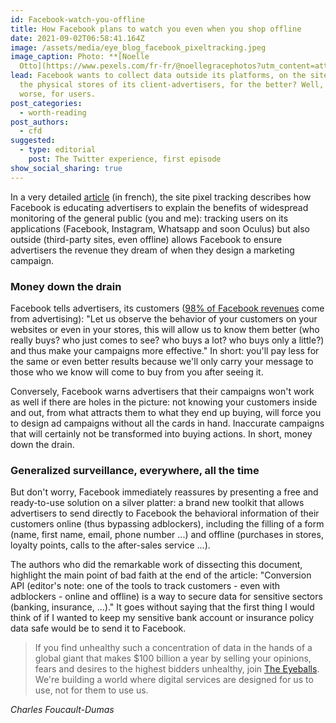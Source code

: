 ```yaml
---
id: Facebook-watch-you-offline
title: How Facebook plans to watch you even when you shop offline
date: 2021-09-02T06:58:41.164Z
image: /assets/media/eye_blog_facebook_pixeltracking.jpeg
image_caption: Photo: **[Noelle
  Otto](https://www.pexels.com/fr-fr/@noellegracephotos?utm_content=attributionCopyText&utm_medium=referral&utm_source=pexels)**
lead: Facebook wants to collect data outside its platforms, on the sites and in
  the physical stores of its client-advertisers, for the better? Well, for the
  worse, for users.
post_categories:
  - worth-reading
post_authors:
  - cfd
suggested:
  - type: editorial
    post: The Twitter experience, first episode
show_social_sharing: true
---
```

In a very detailed [article](https://www.pixeldetracking.com/fr/les-signaux-resilients-de-facebook-ou-comment-la-surveillance-sadapte) (in french), the site pixel tracking describes how Facebook is educating advertisers to explain the benefits of widespread monitoring of the general public (you and me): tracking users on its applications (Facebook, Instagram, Whatsapp and soon Oculus) but also outside (third-party sites, even offline) allows Facebook to ensure advertisers the revenue they dream of when they design a marketing campaign.

### Money down the drain

Facebook tells advertisers, its customers ([98% of Facebook revenues](https://investor.fb.com/investor-news/press-release-details/2021/Facebook-Reports-Second-Quarter-2021-Results/) come from advertising): "Let us observe the behavior of your customers on your websites or even in your stores, this will allow us to know them better (who really buys? who just comes to see? who buys a lot? who buys only a little?) and thus make your campaigns more effective." In short: you'll pay less for the same or even better results because we'll only carry your message to those who we know will come to buy from you after seeing it.

Conversely, Facebook warns advertisers that their campaigns won't work as well if there are holes in the picture: not knowing your customers inside and out, from what attracts them to what they end up buying, will force you to design ad campaigns without all the cards in hand. Inaccurate campaigns that will certainly not be transformed into buying actions. In short, money down the drain.

### Generalized surveillance, everywhere, all the time

But don't worry, Facebook immediately reassures by presenting a free and ready-to-use solution on a silver platter: a brand new toolkit that allows advertisers to send directly to Facebook the behavioral information of their customers online (thus bypassing adblockers), including the filling of a form (name, first name, email, phone number ...) and offline (purchases in stores, loyalty points, calls to the after-sales service ...).

The authors who did the remarkable work of dissecting this document, highlight the main point of bad faith at the end of the article: "Conversion API (editor's note: one of the tools to track customers - even with adblockers - online and offline) is a way to secure data for sensitive sectors (banking, insurance, ...)." It goes without saying that the first thing I would think of if I wanted to keep my sensitive bank account or insurance policy data safe would be to send it to Facebook.

> If you find unhealthy such a concentration of data in the hands of a global giant that makes $100 billion a year by selling your opinions, fears and desires to the highest bidders unhealthy, join [The Eyeballs](/en/). We're building a world where digital services are designed for us to use, not for them to use us.

*Charles Foucault-Dumas*
